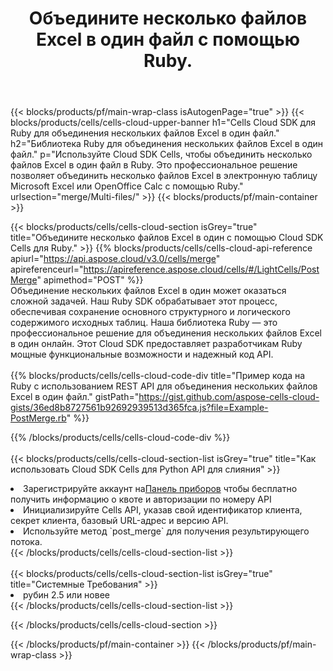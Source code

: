 ﻿---
title:  Объедините несколько файлов Excel в один файл с помощью Ruby.
description:  Облачные API и SDK для объединения нескольких файлов Excel с помощью Ruby.
---
{{< blocks/products/pf/main-wrap-class isAutogenPage="true" >}}
{{< blocks/products/cells/cells-cloud-upper-banner h1="Cells Cloud SDK для Ruby для объединения нескольких файлов Excel в один файл." h2="Библиотека Ruby для объединения нескольких файлов Excel в один файл." p="Используйте Cloud SDK Cells, чтобы объединить несколько файлов Excel в один файл в Ruby. Это профессиональное решение позволяет объединить несколько файлов Excel в электронную таблицу Microsoft Excel или OpenOffice Calc с помощью Ruby." urlsection="merge/Multi-files/" >}}
{{< blocks/products/pf/main-container >}}

{{< blocks/products/cells/cells-cloud-section isGrey="true" title="Объедините несколько файлов Excel в один с помощью Cloud SDK Cells для Ruby." >}}
{{% blocks/products/cells/cells-cloud-api-reference apiurl="https://api.aspose.cloud/v3.0/cells/merge" apireferenceurl="https://apireference.aspose.cloud/cells/#/LightCells/PostMerge" apimethod="POST" %}}
<br/>
Объединение нескольких файлов Excel в один может оказаться сложной задачей. Наш Ruby SDK обрабатывает этот процесс, обеспечивая сохранение основного структурного и логического содержимого исходных таблиц. Наша библиотека Ruby — это профессиональное решение для объединения нескольких файлов Excel в один онлайн. Этот Cloud SDK предоставляет разработчикам Ruby мощные функциональные возможности и надежный код API.
<br/>
<br/>
{{% blocks/products/cells/cells-cloud-code-div title="Пример кода на Ruby с использованием REST API для объединения нескольких файлов Excel в один файл." gistPath="https://gist.github.com/aspose-cells-cloud-gists/36ed8b8727561b92692939513d365fca.js?file=Example-PostMerge.rb" %}}
  
{{% /blocks/products/cells/cells-cloud-code-div %}}
<br/>
<br/>
{{< blocks/products/cells/cells-cloud-section-list isGrey="true" title="Как использовать Cloud SDK Cells для Python API для слияния" >}}
<li> Зарегистрируйте аккаунт на<a href="https://dashboard.aspose.cloud/">Панель приборов</a> чтобы бесплатно получить информацию о квоте и авторизации по номеру API</li>
<li>Инициализируйте Cells API, указав свой идентификатор клиента, секрет клиента, базовый URL-адрес и версию API.</li>
<li>Используйте метод `post_merge` для получения результирующего потока.</li>
{{< /blocks/products/cells/cells-cloud-section-list >}}
<br/>
<br/>
{{< blocks/products/cells/cells-cloud-section-list isGrey="true" title="Системные Требования" >}}
<li>рубин 2.5 или новее</li>
{{< /blocks/products/cells/cells-cloud-section-list >}}

{{< /blocks/products/cells/cells-cloud-section >}}

{{< /blocks/products/pf/main-container >}}
{{< /blocks/products/pf/main-wrap-class >}}
